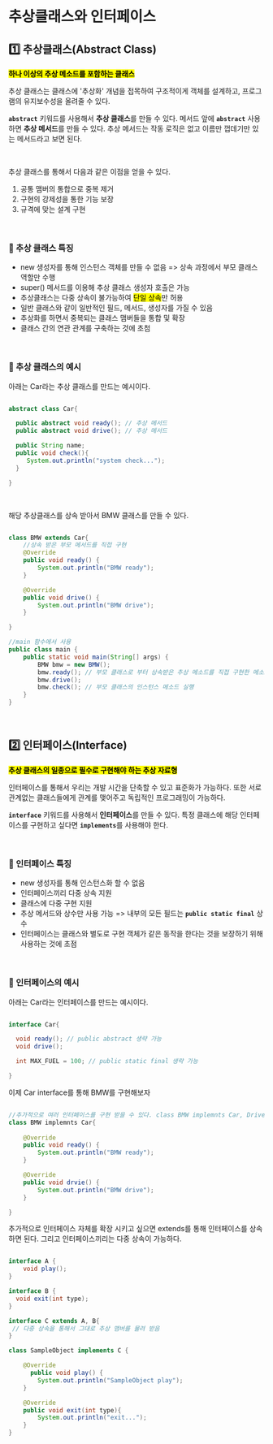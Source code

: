 # 추상클래스와 인터페이스


## 1️⃣ 추상클래스(Abstract Class)

<mark>**하나 이상의 추상 메소드를 포함하는 클래스**</mark>

추상 클래스는 클래스에 '추상화' 개념을 접목하여 구조적이게 객체를 설계하고, 프로그램의 유지보수성을 올려줄 수 있다.
</br>

<code>**abstract**</code> 키워드를 사용해서 **추상 클래스**를 만들 수 있다. 메서드 앞에 <code>**abstract**</code> 사용하면 **추상 메서드**를 만들 수 있다. 추상 메서드는 작동 로직은 없고 이름만 껍데기만 있는 메서드라고 보면 된다.

</br>

추상 클래스를 통해서 다음과 같은 이점을 얻을 수 있다.
1. 공통 맴버의 통합으로 중복 제거
2. 구현의 강제성을 통한 기능 보장
3. 규격에 맞는 설계 구현

</br>

### 🍒 추상 클래스 특징
- new 생성자를 통해 인스턴스 객체를 만들 수 없음 => 상속 과정에서 부모 클래스 역할만 수행
- super() 메서드를 이용해 추상 클래스 생성자 호출은 가능
- 추상클래스는 다중 상속이 불가능하여 <mark>단일 상속</mark>만 허용
- 일반 클래스와 같이 일반적인 필드, 메서드, 생성자를 가질 수 있음
- 추상화를 하면서 중복되는 클래스 맴버들을 통합 및 확장
- 클래스 간의 연관 관계를 구축하는 것에 초첨

</br>

### 🍒 추상 클래스의 예시

아래는 Car라는 추상 클래스를 만드는 예시이다. 
```java

abstract class Car{

  public abstract void ready(); // 추상 메서드 
  public abstract void drive(); // 추상 메서드 

  public String name;
  public void check(){
     System.out.println("system check...");
  }

}

```
</br>

해당 추상클래스를 상속 받아서 BMW 클래스를 만들 수 있다.
```java

class BMW extends Car{
    //상속 받은 부모 메서드를 직접 구현
    @Override
    public void ready() {
        System.out.println("BMW ready");
    }

    @Override
    public void drive() {
    	System.out.println("BMW drive");
    }

}

//main 함수에서 사용
public class main {
    public static void main(String[] args) {
        BMW bmw = new BMW();
        bmw.ready(); // 부모 클래스로 부터 상속받은 추상 메소드를 직접 구현한 메소드를 실행
        bmw.drive();
        bmw.check(); // 부모 클래스의 인스턴스 메소드 실행
    }
}

```

</br>


## 2️⃣ 인터페이스(Interface)
<mark>**추상 클래스의 일종으로 필수로 구현해야 하는 추상 자료형**</mark>

인터페이스를 통해서 우리는 개발 시간을 단축할 수 있고 표준화가 가능하다. 또한 서로 관계없는 클래스들에게 관계를 맺어주고 독립적인 프로그래밍이 가능하다.

<code>**interface**</code> 키워드를 사용해서 **인터페이스**를 만들 수 있다. 특정 클래스에 해당 인터페이스를 구현하고 싶다면 <code>**implements**</code>를 사용해야 한다. 

</br>

### 🍒 인터페이스 특징
- new 생성자를 통해 인스턴스화 할 수 없음
- 인터페이스끼리 다중 상속 지원
- 클래스에 다중 구현 지원
- 추상 메서드와 상수만 사용 가능 => 내부의 모든 필드는 <code>**public static final**</code> 상수
- 인터페이스는 클래스와 별도로 구현 객체가 같은 동작을 한다는 것을 보장하기 위해 사용하는 것에 초점

</br>

### 🍒 인터페이스의 예시

아래는 Car라는 인터페이스를 만드는 예시이다. 
```java

interface Car{

  void ready(); // public abstract 생략 가능
  void drive();

  int MAX_FUEL = 100; // public static final 생략 가능  

}

```

이제 Car interface를 통해 BMW를 구현해보자

```java

//추가적으로 여러 인터페이스를 구현 받을 수 있다. class BMW implemnts Car, Driver 
class BMW implemnts Car{
    
    @Override
    public void ready() {
        System.out.println("BMW ready");
    }

    @Override
    public void drvie() {
    	System.out.println("BMW drive");
    }

}

```

추가적으로 인터페이스 자체를 확장 시키고 싶으면 extends를 통해 인터페이스를 상속하면 된다. 그리고 인터페이스끼리는 다중 상속이 가능하다.

```java

interface A {
    void play();
}

interface B {
  void exit(int type);
}

interface C extends A, B{
 // 다중 상속을 통해서 그대로 추상 맴버를 물려 받음
}

class SampleObject implements C {

    @Override
	  public void play() {
        System.out.println("SampleObject play");
    }

    @Override
    public void exit(int type){
        System.out.println("exit...");
    }
}

```


 
</br>
